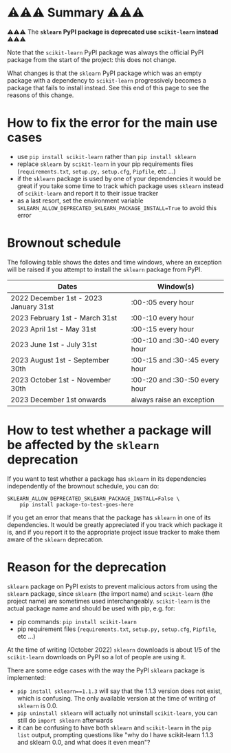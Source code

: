 # ⚠️⚠️⚠️ Summary ⚠️⚠️⚠️

⚠️⚠️⚠️ The **`sklearn` PyPI package is deprecated use `scikit-learn` instead** ⚠️⚠️⚠️

Note that the `scikit-learn` PyPI package was always the official PyPI package from
the start of the project: this does not change.

What changes is that the `sklearn` PyPI package which was an empty package with a
dependency to `scikit-learn` progressively becomes a package that fails to install
instead. See this end of this page to see the reasons of this change.

# How to fix the error for the main use cases

- use `pip install scikit-learn` rather than `pip install sklearn`
- replace `sklearn` by `scikit-learn` in your pip requirements files
  (`requirements.txt`, `setup.py,` `setup.cfg`, `Pipfile`, etc ...)
- if the `sklearn` package is used by one of your dependencies
  it would be great if you take some time to track which package uses
  `sklearn` instead of `scikit-learn` and report it to their issue tracker
- as a last resort, set the environment variable
  `SKLEARN_ALLOW_DEPRECATED_SKLEARN_PACKAGE_INSTALL=True` to avoid this error

# Brownout schedule

The following table shows the dates and time windows, where an exception will be
raised if you attempt to install the `sklearn` package from PyPI.

| Dates                                 | Window(s)                      |
|---------------------------------------|--------------------------------|
| 2022 December 1st - 2023 January 31st | :00-:05 every hour             |
| 2023 February 1st - March 31st        | :00-:10 every hour             |
| 2023 April 1st - May 31st             | :00-:15 every hour             |
| 2023 June 1st - July 31st             | :00-:10 and :30-:40 every hour |
| 2023 August 1st - September 30th      | :00-:15 and :30-:45 every hour |
| 2023 October 1st - November 30th      | :00-:20 and :30-:50 every hour |
| 2023 December 1st onwards             | always raise an exception      |

# How to test whether a package will be affected by the `sklearn` deprecation

If you want to test whether a package has `sklearn` in its dependencies
independently of the brownout schedule, you can do:

```
SKLEARN_ALLOW_DEPRECATED_SKLEARN_PACKAGE_INSTALL=False \
    pip install package-to-test-goes-here
```

If you get an error that means that the package has `sklearn` in one of its
dependencies. It would be greatly appreciated if you track which package it is,
and if you report it to the appropriate project issue tracker to make them
aware of the `sklearn` deprecation.

# Reason for the deprecation

`sklearn` package on PyPI exists to prevent malicious actors from using the
`sklearn` package, since `sklearn` (the import name) and `scikit-learn` (the
project name) are sometimes used interchangeably. `scikit-learn` is the actual
package name and should be used with pip, e.g. for:
- pip commands: `pip install scikit-learn`
- pip requirement files (`requirements.txt`, `setup.py,` `setup.cfg`,
  `Pipfile`, etc ...)

At the time of writing (October 2022) `sklearn` downloads is about 1/5 of the
`scikit-learn` downloads on PyPI so a lot of people are using it.

There are some edge cases with the way the PyPI `sklearn` package is
implemented:
- `pip install sklearn==1.1.3` will say that the 1.1.3 version does not exist,
  which is confusing. The only available version at the time of writing of
  `sklearn` is 0.0.
- `pip uninstall sklearn` will actually not uninstall `scikit-learn`, you can
  still do `import sklearn` afterwards
- it can be confusing to have both `sklearn` and `scikit-learn` in the `pip
  list` output, prompting questions like "why do I have scikit-learn 1.1.3 and
  sklearn 0.0, and what does it even mean"?

